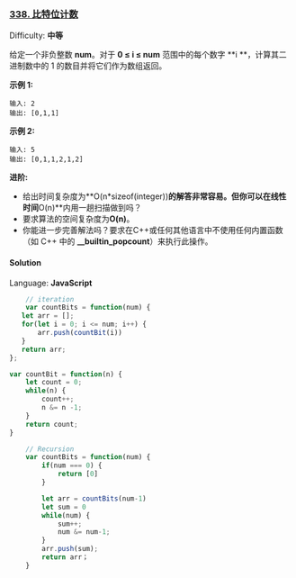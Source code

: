 ### [338\. 比特位计数](https://leetcode-cn.com/problems/counting-bits/)

Difficulty: **中等**


给定一个非负整数 **num**。对于 **0 ≤ i ≤ num** 范围中的每个数字 **i **，计算其二进制数中的 1 的数目并将它们作为数组返回。

**示例 1:**

```
输入: 2
输出: [0,1,1]
```

**示例 2:**

```
输入: 5
输出: [0,1,1,2,1,2]
```

**进阶:**

*   给出时间复杂度为**O(n*sizeof(integer))**的解答非常容易。但你可以在线性时间**O(n)**内用一趟扫描做到吗？
*   要求算法的空间复杂度为**O(n)**。
*   你能进一步完善解法吗？要求在C++或任何其他语言中不使用任何内置函数（如 C++ 中的 **__builtin_popcount**）来执行此操作。


#### Solution

Language: **JavaScript**

```JavaScript
    ​// iteration
    var countBits = function(num) {
   let arr = [];
   for(let i = 0; i <= num; i++) {
       arr.push(countBit(i))
   }
   return arr;
};

var countBit = function(n) {
    let count = 0;
    while(n) {
        count++;
        n &= n -1;
    }
    return count;
}

    // Recursion
    var countBits = function(num) {
        if(num === 0) {
            return [0]
        }

        let arr = countBits(num-1)
        let sum = 0
        while(num) {
            sum++;
            num &= num-1;
        }
        arr.push(sum);
        return arr；
    }
```